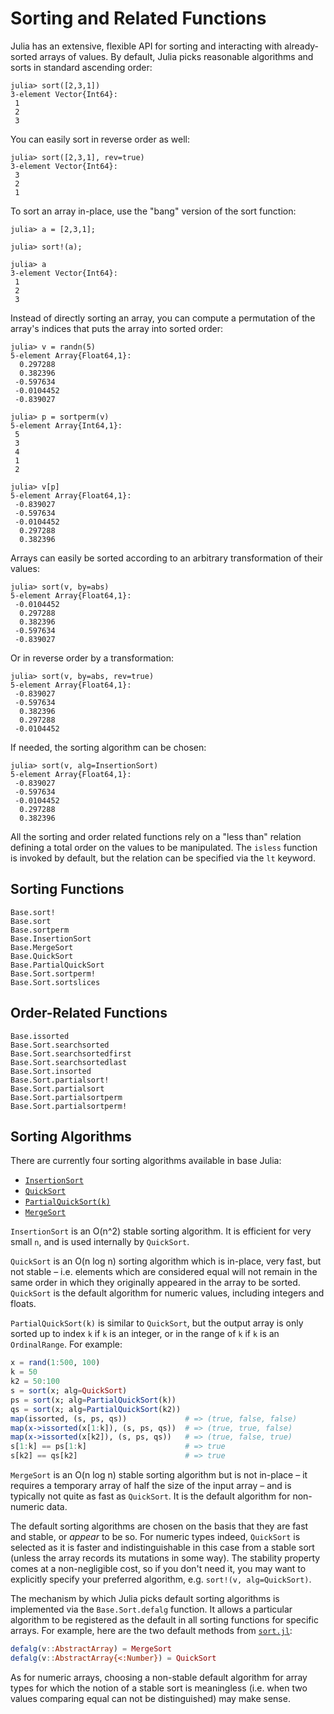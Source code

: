 # Sorting and Related Functions

Julia has an extensive, flexible API for sorting and interacting with already-sorted arrays of
values. By default, Julia picks reasonable algorithms and sorts in standard ascending order:

```jldoctest
julia> sort([2,3,1])
3-element Vector{Int64}:
 1
 2
 3
```

You can easily sort in reverse order as well:

```jldoctest
julia> sort([2,3,1], rev=true)
3-element Vector{Int64}:
 3
 2
 1
```

To sort an array in-place, use the "bang" version of the sort function:

```jldoctest
julia> a = [2,3,1];

julia> sort!(a);

julia> a
3-element Vector{Int64}:
 1
 2
 3
```

Instead of directly sorting an array, you can compute a permutation of the array's indices that
puts the array into sorted order:

```julia-repl
julia> v = randn(5)
5-element Array{Float64,1}:
  0.297288
  0.382396
 -0.597634
 -0.0104452
 -0.839027

julia> p = sortperm(v)
5-element Array{Int64,1}:
 5
 3
 4
 1
 2

julia> v[p]
5-element Array{Float64,1}:
 -0.839027
 -0.597634
 -0.0104452
  0.297288
  0.382396
```

Arrays can easily be sorted according to an arbitrary transformation of their values:

```julia-repl
julia> sort(v, by=abs)
5-element Array{Float64,1}:
 -0.0104452
  0.297288
  0.382396
 -0.597634
 -0.839027
```

Or in reverse order by a transformation:

```julia-repl
julia> sort(v, by=abs, rev=true)
5-element Array{Float64,1}:
 -0.839027
 -0.597634
  0.382396
  0.297288
 -0.0104452
```

If needed, the sorting algorithm can be chosen:

```julia-repl
julia> sort(v, alg=InsertionSort)
5-element Array{Float64,1}:
 -0.839027
 -0.597634
 -0.0104452
  0.297288
  0.382396
```

All the sorting and order related functions rely on a "less than" relation defining a total order
on the values to be manipulated. The `isless` function is invoked by default, but the relation
can be specified via the `lt` keyword.

## Sorting Functions

```@docs
Base.sort!
Base.sort
Base.sortperm
Base.InsertionSort
Base.MergeSort
Base.QuickSort
Base.PartialQuickSort
Base.Sort.sortperm!
Base.Sort.sortslices
```

## Order-Related Functions

```@docs
Base.issorted
Base.Sort.searchsorted
Base.Sort.searchsortedfirst
Base.Sort.searchsortedlast
Base.Sort.insorted
Base.Sort.partialsort!
Base.Sort.partialsort
Base.Sort.partialsortperm
Base.Sort.partialsortperm!
```

## Sorting Algorithms

There are currently four sorting algorithms available in base Julia:

  * [`InsertionSort`](@ref)
  * [`QuickSort`](@ref)
  * [`PartialQuickSort(k)`](@ref)
  * [`MergeSort`](@ref)

`InsertionSort` is an O(n^2) stable sorting algorithm. It is efficient for very small `n`, and
is used internally by `QuickSort`.

`QuickSort` is an O(n log n) sorting algorithm which is in-place, very fast, but not stable –
i.e. elements which are considered equal will not remain in the same order in which they originally
appeared in the array to be sorted. `QuickSort` is the default algorithm for numeric values, including
integers and floats.

`PartialQuickSort(k)` is similar to `QuickSort`, but the output array is only sorted up to index
`k` if `k` is an integer, or in the range of `k` if `k` is an `OrdinalRange`. For example:

```julia
x = rand(1:500, 100)
k = 50
k2 = 50:100
s = sort(x; alg=QuickSort)
ps = sort(x; alg=PartialQuickSort(k))
qs = sort(x; alg=PartialQuickSort(k2))
map(issorted, (s, ps, qs))             # => (true, false, false)
map(x->issorted(x[1:k]), (s, ps, qs))  # => (true, true, false)
map(x->issorted(x[k2]), (s, ps, qs))   # => (true, false, true)
s[1:k] == ps[1:k]                      # => true
s[k2] == qs[k2]                        # => true
```

`MergeSort` is an O(n log n) stable sorting algorithm but is not in-place – it requires a temporary
array of half the size of the input array – and is typically not quite as fast as `QuickSort`.
It is the default algorithm for non-numeric data.

The default sorting algorithms are chosen on the basis that they are fast and stable, or *appear*
to be so. For numeric types indeed, `QuickSort` is selected as it is faster and indistinguishable
in this case from a stable sort (unless the array records its mutations in some way). The stability
property comes at a non-negligible cost, so if you don't need it, you may want to explicitly specify
your preferred algorithm, e.g. `sort!(v, alg=QuickSort)`.

The mechanism by which Julia picks default sorting algorithms is implemented via the `Base.Sort.defalg`
function. It allows a particular algorithm to be registered as the default in all sorting functions
for specific arrays. For example, here are the two default methods from [`sort.jl`](https://github.com/JuliaLang/julia/blob/master/base/sort.jl):

```julia
defalg(v::AbstractArray) = MergeSort
defalg(v::AbstractArray{<:Number}) = QuickSort
```

As for numeric arrays, choosing a non-stable default algorithm for array types for which the notion
of a stable sort is meaningless (i.e. when two values comparing equal can not be distinguished)
may make sense.
